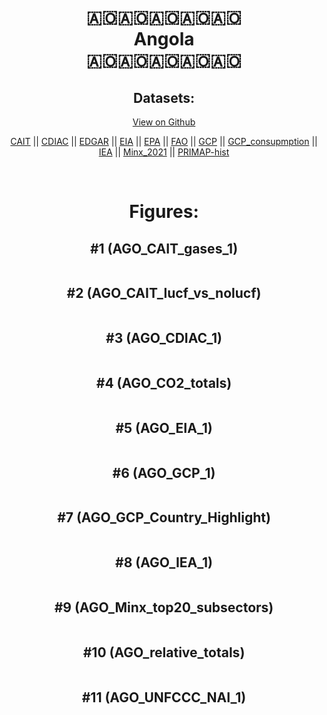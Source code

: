 
<center>
<h1 align="center">
🇦🇴🇦🇴🇦🇴🇦🇴🇦🇴
<br>
Angola
<br>
🇦🇴🇦🇴🇦🇴🇦🇴🇦🇴
</h1>
<h2>Datasets:</h2>
<p><a href="https://github.com/dquintani/GreenhouseData/tree/master/country_data/AGO_Angola/data">View on Github</a>
<br></p><p><a href="data/AGO_CAIT.csv">CAIT</a> || <a href="data/AGO_CDIAC.csv">CDIAC</a> || <a href="data/AGO_EDGAR.csv">EDGAR</a> || <a href="data/AGO_EIA.csv">EIA</a> || <a href="data/AGO_EPA.csv">EPA</a> || <a href="data/AGO_FAO.csv">FAO</a> || <a href="data/AGO_GCP.csv">GCP</a> || <a href="data/AGO_GCP_consupmption.csv">GCP_consupmption</a> || <a href="data/AGO_IEA.csv">IEA</a> || <a href="data/AGO_Minx_2021.csv">Minx_2021</a> || <a href="data/AGO_PRIMAP-hist.csv">PRIMAP-hist</a></p><p><br></p>
<h1>Figures:</h1><h2>#1 (AGO_CAIT_gases_1)</h2>
<p><img alt="" src="figures/AGO_CAIT_gases_1.png" /></p><h2>#2 (AGO_CAIT_lucf_vs_nolucf)</h2>
<p><img alt="" src="figures/AGO_CAIT_lucf_vs_nolucf.png" /></p><h2>#3 (AGO_CDIAC_1)</h2>
<p><img alt="" src="figures/AGO_CDIAC_1.png" /></p><h2>#4 (AGO_CO2_totals)</h2>
<p><img alt="" src="figures/AGO_CO2_totals.png" /></p><h2>#5 (AGO_EIA_1)</h2>
<p><img alt="" src="figures/AGO_EIA_1.png" /></p><h2>#6 (AGO_GCP_1)</h2>
<p><img alt="" src="figures/AGO_GCP_1.png" /></p><h2>#7 (AGO_GCP_Country_Highlight)</h2>
<p><img alt="" src="figures/AGO_GCP_Country_Highlight.png" /></p><h2>#8 (AGO_IEA_1)</h2>
<p><img alt="" src="figures/AGO_IEA_1.png" /></p><h2>#9 (AGO_Minx_top20_subsectors)</h2>
<p><img alt="" src="figures/AGO_Minx_top20_subsectors.png" /></p><h2>#10 (AGO_relative_totals)</h2>
<p><img alt="" src="figures/AGO_relative_totals.png" /></p><h2>#11 (AGO_UNFCCC_NAI_1)</h2>
<p><img alt="" src="figures/AGO_UNFCCC_NAI_1.png" /></p>